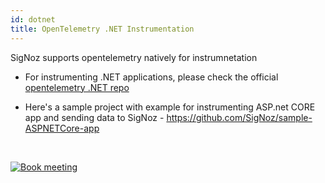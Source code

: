 ```yaml
---
id: dotnet
title: OpenTelemetry .NET Instrumentation
---
```


SigNoz supports opentelemetry natively for instrumnetation

- For instrumenting .NET applications, please check the official [opentelemetry .NET repo](https://github.com/open-telemetry/opentelemetry-dotnet)

- Here's a sample project with example for instrumenting ASP.net CORE app and sending data to SigNoz - https://github.com/SigNoz/sample-ASPNETCore-app

<p>&nbsp;</p>

<p align="center">

[![Book meeting](/img/docs/ZoomCTA.png)](https://calendly.com/pranay-signoz/instrumentation-office-hrs)

</p>